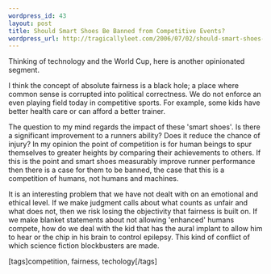 ```yaml
--- 
wordpress_id: 43
layout: post
title: Should Smart Shoes Be Banned from Competitive Events?
wordpress_url: http://tragicallyleet.com/2006/07/02/should-smart-shoes-be-banned-from-competitive-events/
---
```

<p>Thinking of technology and the World Cup, here is another opinionated segment.</p>

<p>I think the concept of absolute fairness is a black hole; a place where common sense is corrupted into political correctness.  We do not enforce an even playing field today in competitive sports.  For example, some kids have better health care or can afford a better trainer.  </p>

<p>The question to my mind regards the impact of these 'smart shoes'.  Is there a significant improvement to a runners ability?  Does it reduce the chance of injury?  In my opinion the point of competition is for human beings to spur themselves to greater heights by comparing their achievements to others.  If this is the point and smart shoes measurably improve runner performance then there is a case for them to be banned, the case that this is a competition of humans, not humans and machines.  </p>

<p>It is an interesting problem that we have not dealt with on an emotional and ethical level.  If we make judgment calls about what counts as unfair and what does not, then we risk losing the objectivity that fairness is built on.  If we make blanket statements about not allowing 'enhanced' humans compete, how do we deal with the kid that has the aural implant to allow him to hear or the chip in his brain to control epilepsy.  This kind of conflict of which science fiction blockbusters are made.</p>

[tags]competition, fairness, techology[/tags]

